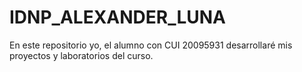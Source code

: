 # IDNP_ALEXANDER_LUNA
En este repositorio yo, el alumno con CUI 20095931 desarrollaré mis proyectos y laboratorios del curso.
